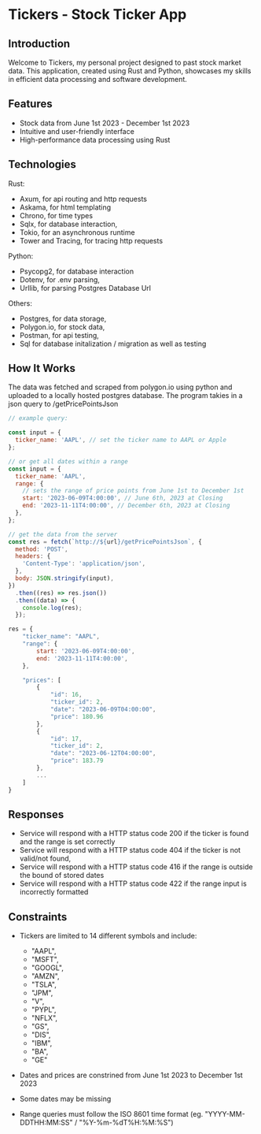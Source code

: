 # Tickers - Stock Ticker App

## Introduction

Welcome to Tickers, my personal project designed to past stock market data. This application, created using Rust and Python, showcases my skills in efficient data processing and software development.

## Features

- Stock data from June 1st 2023 - December 1st 2023
- Intuitive and user-friendly interface
- High-performance data processing using Rust

## Technologies

Rust:

- Axum, for api routing and http requests
- Askama, for html templating
- Chrono, for time types
- Sqlx, for database interaction,
- Tokio, for an asynchronous runtime
- Tower and Tracing, for tracing http requests

Python:

- Psycopg2, for database interaction
- Dotenv, for .env parsing,
- Urllib, for parsing Postgres Database Url

Others:

- Postgres, for data storage,
- Polygon.io, for stock data,
- Postman, for api testing,
- Sql for database initalization / migration as well as testing

## How It Works

The data was fetched and scraped from polygon.io using python and uploaded to a locally hosted postgres database. The program takies in a json query to /getPricePointsJson

```javascript
// example query:

const input = {
  ticker_name: 'AAPL', // set the ticker name to AAPL or Apple
};

// or get all dates within a range
const input = {
  ticker_name: 'AAPL',
  range: {
    // sets the range of price points from June 1st to December 1st
    start: '2023-06-09T4:00:00', // June 6th, 2023 at Closing
    end: '2023-11-11T4:00:00', // December 6th, 2023 at Closing
  },
};

// get the data from the server
const res = fetch(`http://${url}/getPricePointsJson`, {
  method: 'POST',
  headers: {
    'Content-Type': 'application/json',
  },
  body: JSON.stringify(input),
})
  .then((res) => res.json())
  .then((data) => {
    console.log(res);
  });

res = {
    "ticker_name": "AAPL",
    "range": {
        start: '2023-06-09T4:00:00',
        end: '2023-11-11T4:00:00',
    },

    "prices": [
        {
            "id": 16,
            "ticker_id": 2,
            "date": "2023-06-09T04:00:00",
            "price": 180.96
        },
        {
            "id": 17,
            "ticker_id": 2,
            "date": "2023-06-12T04:00:00",
            "price": 183.79
        },
        ...
    ]
}
```

## Responses

- Service will respond with a HTTP status code 200 if the ticker is found and the range is set correctly
- Service will respond with a HTTP status code 404 if the ticker is not valid/not found,
- Service will respond with a HTTP status code 416 if the range is outside the bound of stored dates
- Service will respond with a HTTP status code 422 if the range input is incorrectly formatted

## Constraints

- Tickers are limited to 14 different symbols and include:

  - "AAPL",
  - "MSFT",
  - "GOOGL",
  - "AMZN",
  - "TSLA",
  - "JPM",
  - "V",
  - "PYPL",
  - "NFLX",
  - "GS",
  - "DIS",
  - "IBM",
  - "BA",
  - "GE"

- Dates and prices are constrined from June 1st 2023 to December 1st 2023
- Some dates may be missing
- Range queries must follow the ISO 8601 time format (eg. "YYYY-MM-DDTHH:MM:SS" / "%Y-%m-%dT%H:%M:%S")
